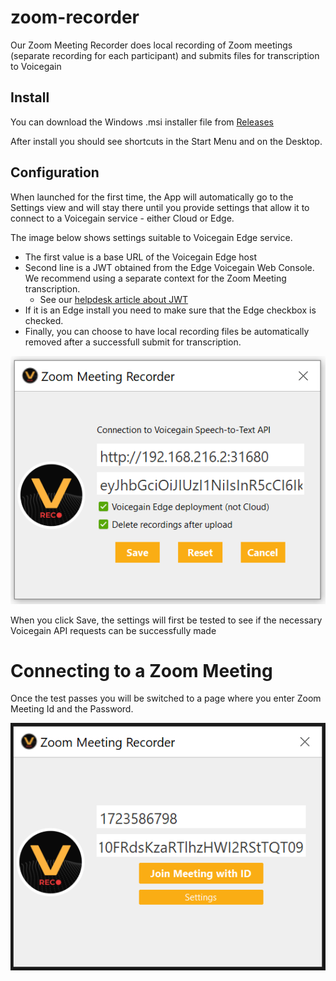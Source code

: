 # zoom-recorder
Our Zoom Meeting Recorder does local recording of Zoom meetings (separate recording for each participant) and submits files for transcription to Voicegain

## Install

You can download the Windows .msi installer file from [Releases](https://github.com/voicegain/zoom-recorder/releases)

After install you should see shortcuts in the Start Menu and on the Desktop.

## Configuration

When launched for the first time, the App will automatically go to the Settings view and will stay there until you provide settings that allow it to connect to a Voicegain service - either Cloud or Edge.

The image below shows settings suitable to Voicegain Edge service.
* The first value is a base URL of the Voicegain Edge host
* Second line is a JWT obtained from the Edge Voicegain Web Console. We recommend using a separate context for the Zoom Meeting transcription.
  * See our [helpdesk article about JWT](https://support.voicegain.ai/hc/en-us/articles/360028023691-JWT-Authentication) 
* If it is an Edge install you need to make sure that the Edge checkbox is checked.
* Finally, you can choose to have local recording files be automatically removed after a successfull submit for transcription.

![Zoom Meeting Recorder](ZMR-2.PNG)

When you click Save, the settings will first be tested to see if the necessary Voicegain API requests can be successfully made

# Connecting to a Zoom Meeting 

Once the test passes you will be switched to a page where you enter Zoom Meeting Id and the Password.

![Zoom Meeting Recorder](ZMR-1.PNG)


